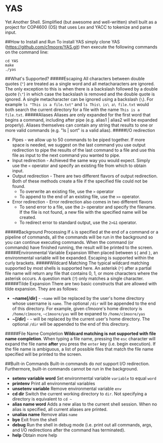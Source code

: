 # YAS
Yet Another Shell.  Simplified (but awesome and well-written) shell built as a project for COP4600 (OS) that uses Lex and YACC to tokenize and parse input.

##How to Install and Run
To install YAS simply clone YAS (https://github.com/c1moore/YAS.git) then execute the following commands on the command line:
```
cd YAS
make
./yas
```

##What's Supported?
#####Escaping
All characters between double quotes (`"`) are treated as a single word and all metacharacters are ignored.  The only exception to this is when there is a backslash followed by a double quote (`\"`) in which case the backslash is removed and the double quote is ignored.  A single metacharacter can be ignored using a backslash (`\`).  For example `ls "This is a file.txt"` and `ls This\ is\ a\ file.txt` would both search the current directory for a file with the name `This is a file.txt`.
#####Aliases
Aliases are only expanded for the first word that begins a command, including after pipe (e.g. alias1 | alias2 will be expanded properly).  Aliases themselves can contain any string that results to one or more valid commands (e.g. "ls | sort" is a valid alias).
#####I/O redirection
- Pipes - we allow up to 50 commands to be piped together.  If more space is needed, we suggest on the last command you use output redirection to pipe the results of the last command to a file and use this file as input to the next command you wanted to pipe.
- Input redirection - Achieved the same way you would expect.  Simply use the `<` operator and specify an existing file from which to obtain input.
- Output redirection - There are two different flavors of output redirection.  Both of these methods create a file if the specified file could not be found.
  - To overwrite an existing file, use the `>` operator
  - To append to the end of an existing file, use the `>>` operator.
- Error redirection - Error redirection also comes in two different flavors
  - To send error to a file, use the `2>` operator and specify the filename.  If the file is not found, a new file with the specified name will be created.
  - To redirect error to standard output, use the `2>&1` operator.

#####Background Processing
If `&` is specified at the end of a command or a pipeline of commands, all the commands will be run in the background so you can continue executing commands.  When the command (or commands) have finished running, the result will be printed to the screen.
#####Environmental Variable Expansion
When placed between `${` and `}`, an environmental variable will be expanded.  Escaping is supported within the curly brackets.
#####Wildcard Matching
The typical wildcard matching supported by most shells is supported here.  An asterisk (`*`) after a partial file name will return any file that contains 0, 1, or more characters where the asterisk occurs.  A question mark (`?`) only matches a single character.
#####Tilde Expansion
There are two basic constructs that are allowed with tilde expansion.  They are as follows:
- <b>~name[/dir]</b> - `~name` will be replaced by the user's home directory whose username is `name`.  The optional `/dir` will be appended to the end of this directory.  For example, given c1moore's home directory is `/home/c1moore`, `~c1moore/yas` will be expaned to `/home/c1moore/yas`
- <b>~[/dir]</b> - `~` will be replaced by the current user's home directory.  The optional `/dir` will be appended to the end of this directory.

#####File Name Completion
**Wildcard matching is not supported with file name completion**.  When typing a file name, pressing the `esc` character will expand the file name **after** you press the `enter` key (i.e. begin execution).  If the file name is ambiguous, a list of possible files that match the file name specified will be printed to the screen.

##Built-in Commands
Built-in commands do *not* support I/O redirection.  Furthermore, built-in commands cannot be run in the background.
- <b>setenv variable word</b> Set environmental variable `variable` to equal `word`
- <b>printenv</b> Print all environmental variables
- <b>unsetenv variable</b> Remove environmental variable `env`
- <b>cd dir</b> Switch the current working directory to `dir`.  Not specifying a directory is equivalent to `cd ~`
- <b>alias name word</b> Adds a new alias to the current shell session.  When no alias is specified, all current aliases are printed.
- <b>unalias name</b> Remove alias `name`
- <b>bye</b> Exit from the shell
- <b>debug</b> Run the shell in debug mode (i.e. print out all commands, args, and I/O redirections after the command has terminated).
- <b>help</b> Obtain more help
